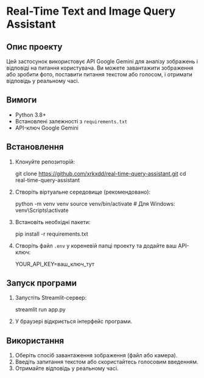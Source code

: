 # Real-Time Text and Image Query Assistant

## Опис проекту
Цей застосунок використовує API Google Gemini для аналізу зображень і відповіді на питання користувача. Ви можете завантажити зображення або зробити фото, поставити питання текстом або голосом, і отримати відповідь у реальному часі.

## Вимоги
- Python 3.8+
- Встановлені залежності з `requirements.txt`
- API-ключ Google Gemini

## Встановлення
1. Клонуйте репозиторій:

   git clone https://github.com/xrkxdd/real-time-query-assistant.git
   cd real-time-query-assistant

2. Створіть віртуальне середовище (рекомендовано):

   python -m venv venv
   source venv/bin/activate  # Для Windows: venv\Scripts\activate

3. Встановіть необхідні пакети:

   pip install -r requirements.txt

4. Створіть файл `.env` у кореневій папці проекту та додайте ваш API-ключ:

   YOUR_API_KEY=ваш_ключ_тут


## Запуск програми
1. Запустіть Streamlit-сервер:

   streamlit run app.py

2. У браузері відкриється інтерфейс програми.

## Використання
1. Оберіть спосіб завантаження зображення (файл або камера).
2. Введіть запитання текстом або скористайтесь голосовим введенням.
3. Отримайте відповідь у реальному часі.
